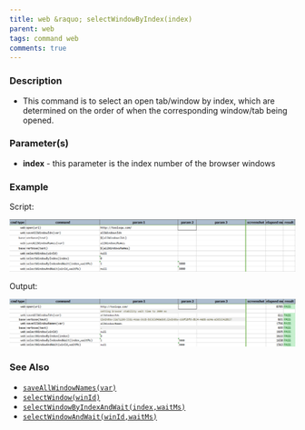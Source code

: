 ```yaml
---
title: web &raquo; selectWindowByIndex(index)
parent: web
tags: command web
comments: true
---
```


### Description

- This command is to select an open tab/window by index, which are determined on the order of when the corresponding window/tab being opened.

### Parameter(s)

- **index** - this parameter is the index number of the browser windows 

### Example

 Script:

![](image/selectWindowByIndex_01.png)

 Output:

![](image/selectWindowByIndex_02.png)

### See Also

- [`saveAllWindowNames(var)`](saveAllWindowNames(var))
- [`selectWindow(winId)`](selectWindow(winId))
- [`selectWindowByIndexAndWait(index,waitMs)`](selectWindowByIndexAndWait(index,waitMs))
- [`selectWindowAndWait(winId,waitMs)`](selectWindowAndWait(winId,waitMs))